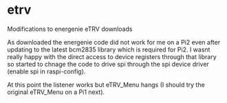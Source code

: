 # etrv
Modifications to energenie eTRV downloads 

As downloaded the energenie code did not work for me on a Pi2 even after updating to the latest bcm2835 library which is required for Pi2.
I wasnt really happy with the direct access to device registers through that library so started to chnage the code to drive spi through the spi device driver (enable spi in raspi-config). 

At this point the listener works but eTRV_Menu hangs (I should try the original eTRV_Menu on a Pi1 next).

